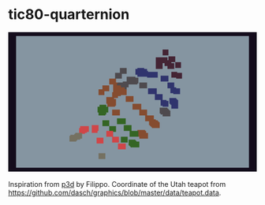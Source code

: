 # tic80-quarternion

![](teapot.gif)

Inspiration from [p3d](https://github.com/nesbox/TIC-80/blob/master/demos/p3d.tic) by Filippo.
Coordinate of the Utah teapot from https://github.com/dasch/graphics/blob/master/data/teapot.data.
